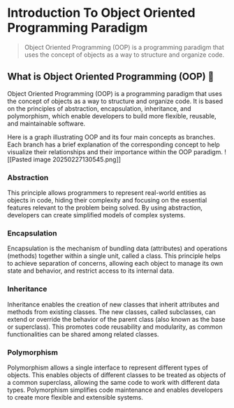 # Introduction To Object Oriented Programming Paradigm

> Object Oriented Programming (OOP) is a programming paradigm that uses the concept of objects as a way to structure and organize code.

## What is Object Oriented Programming (OOP) 🤔

Object Oriented Programming (OOP) is a programming paradigm that uses the concept of objects as a way to structure and organize code. It is based on the principles of abstraction, encapsulation, inheritance, and polymorphism, which enable developers to build more flexible, reusable, and maintainable software.

Here is a graph illustrating OOP and its four main concepts as branches. Each branch has a brief explanation of the corresponding concept to help visualize their relationships and their importance within the OOP paradigm.
![[Pasted image 20250227130545.png]]

### Abstraction

This principle allows programmers to represent real-world entities as objects in code, hiding their complexity and focusing on the essential features relevant to the problem being solved. By using abstraction, developers can create simplified models of complex systems.

### Encapsulation

Encapsulation is the mechanism of bundling data (attributes) and operations (methods) together within a single unit, called a class. This principle helps to achieve separation of concerns, allowing each object to manage its own state and behavior, and restrict access to its internal data.

### Inheritance
Inheritance enables the creation of new classes that inherit attributes and methods from existing classes. The new classes, called subclasses, can extend or override the behavior of the parent class (also known as the base or superclass). This promotes code reusability and modularity, as common functionalities can be shared among related classes.

### Polymorphism

Polymorphism allows a single interface to represent different types of objects. This enables objects of different classes to be treated as objects of a common superclass, allowing the same code to work with different data types. Polymorphism simplifies code maintenance and enables developers to create more flexible and extensible systems.